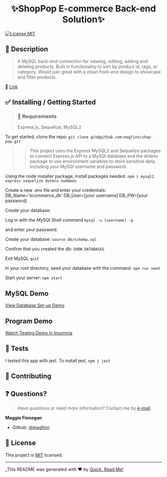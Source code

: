 <h1 align="center">✨ShopPop E-commerce Back-end Solution✨</h1>

<p>
<a href="https://opensource.org/licenses/MIT">
<img alt = "License MIT" src="https://img.shields.io/badge/license-MIT-success.svg" target="_blank" /></a>
</p>

## 📜 Description

> A MySQL back-end connection for viewing, editing, adding and deleting products. Built in functionality to sort by product id, tags, or category. Would pair great with a clean front-end design to showcase and filter products.

🔗 <a href = 'https://github.com/magfinn/shop-pop'>Link<a/>

## ✅ Installing / Getting Started

> ### 🧰 Requirements

> Express.js, Sequelize, MySQL2

To get started, clone the repo:
`git clone git@github.com:magfinn/shop-pop.git`

> > This project uses the Express MySQL2 and Sequelize packages to connect Express.js API to a MySQl database and the dotenv package to use environment variables to store sensitive data, including your MySQl username and password.

Using the node installer package, install packages needed.
`npm i mysql2 express sequelize dotenv nodemon`

Create a new .env file and enter your credentials:
DB_Name='ecommerce_db'
DB_User=[your username]
DB_PW=[your password]

Create your database:

Log in with the MySQl Shell command
`mysql -u [username] -p`

and enter your password.

Create your database:
`source db/schema.sql`

Confirm that you created the db:
`SHOW DATABASES`

Exit MySQL `quit`

In your root directory, seed your database with the command:
`npm run seed`

Start your server:
`npm start`

## MySQL Demo

<a href="https://watch.screencastify.com/v/cVIxwnxB77rzPbxQRmaH"> View Database Set-up Demo </a>

## Program Demo

<a href="https://watch.screencastify.com/v/ifA7IxURryj3PVJtKmQj"> Watch Testing Demo in Insomnia </a>

## 🚥 Tests

I tested this app with jest. To install jest, `npm i jest`

## 🤝 Contributing

## ❓ Questions?

> Have questions or need more information? Contact me by <a href='mailto:magfin@github.com'>e-mail</a>.

**Maggie Finnegan**

- Github: [@magfinn](https://github.com/magfinn)

## 📝 License

This project is [MIT](https://opensource.org/licenses/MIT) licensed.

---

\_This README was generated with ❤️ by [Quick, Read Me!](https://github.com/magfinn/Quick-README-)
